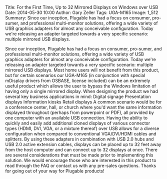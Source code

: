 Title: For the First Time, Up to 32 Mirrored Displays on Windows over USB
Date: 2014-05-30 10:00
Author: Gary Zeller
Tags: UGA-M165
Image: 1_512
Summary: Since our inception, Plugable has had a focus on consumer, pro-sumer, and professional multi-monitor solutions, offering a wide variety of USB graphics adapters for almost any conceivable configuration. Today we're releasing an adapter targeted towards a very specific scenario: multiple mirrored USB displays.

Since our inception, Plugable has had a focus on consumer, pro-sumer, and professional multi-monitor solutions, offering a wide variety of USB graphics adapters for almost any conceivable configuration. Today we're releasing an adapter targeted towards a very specific scenario: multiple mirrored USB displays.
Most home users will not benefit from this product, but for certain scenarios our UGA-M165 (in conjunction with special mDisplay drivers from OSBASE, license included) can be an extremely useful product which allows the user to bypass the Windows limitation of having only a single mirrored display. When designing the product we had several key business applications in mind:
Digital signage
Presentation displays
Information kiosks
Retail displays
A common scenario would be for a conference center, hall, or church where you'd want the same information displayed throughout (perhaps from powerpoint or PDF), all provided by one computer with an available USB connection.
Having the ability to quickly and easily add additional cloned displays of various connector types (HDMI, DVI, VGA, or a mixture thereof) over USB allows for a diverse configuration when compared to conventional VGA/DVI/HDMI cables and splitters. By using these adapters in combination with USB 2.0 hubs and USB 2.0 active extension cables, displays can be placed up to 32 feet away from the host computer and can connect up to 32 displays at once.
There are several considerations that must be made prior to implementing this solution. We would encourage those who are interested in this product to read through the FAQ or contact us with any pre-sales questions. Thanks for going out of your way for Plugable products!

